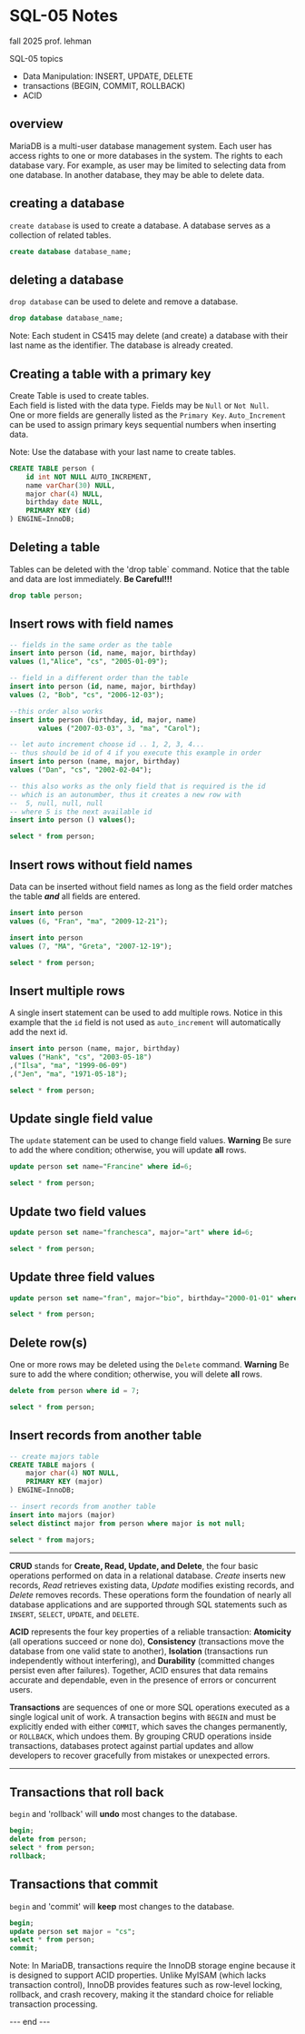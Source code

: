 # SQL-05 Notes

fall 2025
prof. lehman

SQL-05 topics
- Data Manipulation: INSERT, UPDATE, DELETE 
- transactions (BEGIN, COMMIT, ROLLBACK)
- ACID


## overview

MariaDB is a multi-user database management system. Each user has access rights to one or more databases in the system. The rights to each database vary. For example, as user may be limited to selecting data from one database.  In another database, they may be able to delete data.

## creating a database

`create database` is used to create a database.  A database serves as a collection of related tables. 

```sql
create database database_name;
```

## deleting a database

`drop database` can be used to delete and remove a database.

```sql
drop database database_name;
```

Note: Each student in CS415 may delete (and create) a database with their last name as the identifier. The database is already created.

## Creating a table with a primary key

Create Table is used to create tables.  
Each field is listed with the data type. 
Fields may be `Null` or `Not Null`.  
One or more fields are generally listed as the `Primary Key`.
`Auto_Increment` can be used to assign primary keys sequential numbers when inserting data.

Note: Use the database with your last name to create tables.

```sql
CREATE TABLE person (
	id int NOT NULL AUTO_INCREMENT,
	name varChar(30) NULL,
	major char(4) NULL,
	birthday date NULL,
	PRIMARY KEY (id)
) ENGINE=InnoDB;
```

## Deleting a table

Tables can be deleted with the 'drop table` command.
Notice that the table and data are lost immediately.  **Be Careful!!!**

```sql
drop table person;
```

## Insert rows with field names

```sql
-- fields in the same order as the table
insert into person (id, name, major, birthday) 
values (1,"Alice", "cs", "2005-01-09");

-- field in a different order than the table
insert into person (id, name, major, birthday)
values (2, "Bob", "cs", "2006-12-03");

--this order also works
insert into person (birthday, id, major, name)
       values ("2007-03-03", 3, "ma", "Carol");

-- let auto increment choose id .. 1, 2, 3, 4...
-- thus should be id of 4 if you execute this example in order
insert into person (name, major, birthday)
values ("Dan", "cs", "2002-02-04");

-- this also works as the only field that is required is the id
-- which is an autonumber, thus it creates a new row with
--  5, null, null, null
-- where 5 is the next available id
insert into person () values();

select * from person;

```

## Insert rows without field names

Data can be inserted without field names as long as the field order
matches the table ***and*** all fields are entered.

```sql
insert into person 
values (6, "Fran", "ma", "2009-12-21");

insert into person 
values (7, "MA", "Greta", "2007-12-19");

select * from person;

```

## Insert multiple rows

A single insert statement can be used to add multiple rows. 
Notice in this example that the `id` field is not used as `auto_increment` will automatically add the next id.

```sql
insert into person (name, major, birthday)
values ("Hank", "cs", "2003-05-18")
,("Ilsa", "ma", "1999-06-09")
,("Jen", "ma", "1971-05-18");

select * from person;

```

## Update single field value

The `update` statement can be used to change field values.
**Warning** Be sure to add the where condition; otherwise, you will update **all** rows.

```sql
update person set name="Francine" where id=6;

select * from person;

```

## Update two field values
```sql
update person set name="franchesca", major="art" where id=6;

select * from person;

```

## Update three field values
```sql
update person set name="fran", major="bio", birthday="2000-01-01" where id=6;

select * from person;

```

## Delete row(s)
One or more rows may be deleted using the `Delete` command.
**Warning** Be sure to add the where condition; otherwise, you will delete **all** rows.

```sql
delete from person where id = 7;

select * from person;

```

## Insert records from another table

```sql
-- create majors table
CREATE TABLE majors (
	major char(4) NOT NULL,
	PRIMARY KEY (major)
) ENGINE=InnoDB;

-- insert records from another table
insert into majors (major) 
select distinct major from person where major is not null;

select * from majors;

```

---

**CRUD** stands for **Create, Read, Update, and Delete**, the four basic operations performed on data in a relational database. *Create* inserts new records, *Read* retrieves existing data, *Update* modifies existing records, and *Delete* removes records. These operations form the foundation of nearly all database applications and are supported through SQL statements such as `INSERT`, `SELECT`, `UPDATE`, and `DELETE`.

**ACID** represents the four key properties of a reliable transaction: **Atomicity** (all operations succeed or none do), **Consistency** (transactions move the database from one valid state to another), **Isolation** (transactions run independently without interfering), and **Durability** (committed changes persist even after failures). Together, ACID ensures that data remains accurate and dependable, even in the presence of errors or concurrent users.

**Transactions** are sequences of one or more SQL operations executed as a single logical unit of work. A transaction begins with `BEGIN` and must be explicitly ended with either `COMMIT`, which saves the changes permanently, or `ROLLBACK`, which undoes them. By grouping CRUD operations inside transactions, databases protect against partial updates and allow developers to recover gracefully from mistakes or unexpected errors.

---
## Transactions that roll back

`begin` and 'rollback' will **undo** most changes to the database.

```sql
begin;
delete from person;
select * from person;
rollback;
```

## Transactions that commit

`begin` and 'commit' will **keep** most changes to the database.

```sql
begin;
update person set major = "cs";
select * from person;
commit;
```

Note: In MariaDB, transactions require the InnoDB storage engine because it is designed to support ACID properties. Unlike MyISAM (which lacks transaction control), InnoDB provides features such as row-level locking, rollback, and crash recovery, making it the standard choice for reliable transaction processing.

--- end ---


